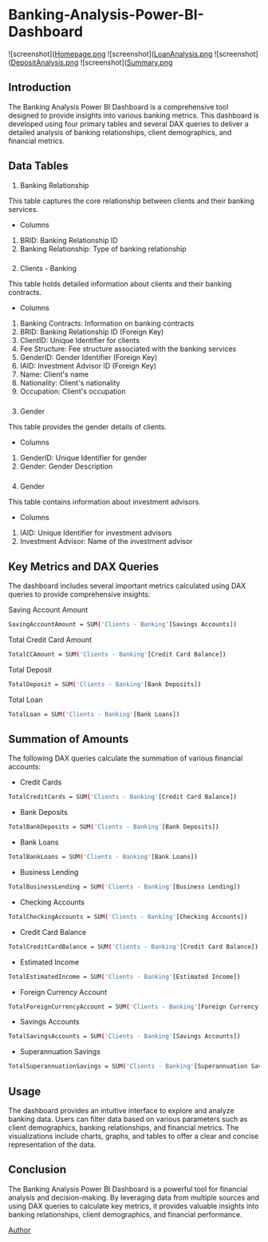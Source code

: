 # Banking-Analysis-Power-BI-Dashboard

![screenshot]([Homepage.png](https://github.com/pkanphade/Banking-Analysis/blob/master/Homepage.PNG)
![screenshot]([LoanAnalysis.png](https://github.com/pkanphade/Banking-Analysis/blob/master/LoanAnalysis.PNG)
![screenshot]([DepositAnalysis.png](https://github.com/pkanphade/Banking-Analysis/blob/master/DepositAnalysis.PNG)
![screenshot]([Summary.png](https://github.com/pkanphade/Banking-Analysis/blob/master/Summary.PNG)


## Introduction
The Banking Analysis Power BI Dashboard is a comprehensive tool designed to provide insights into various banking metrics. This dashboard is developed using four primary tables and several DAX queries to deliver a detailed analysis of banking relationships, client demographics, and financial metrics.

## Data Tables

 1. Banking Relationship

This table captures the core relationship between clients and their banking services.

- Columns

1. BRID: Banking Relationship ID
2. Banking Relationship: Type of banking relationship


###
 2. Clients - Banking

This table holds detailed information about clients and their banking contracts.

- Columns

1. Banking Contracts: Information on banking contracts
2. BRID: Banking Relationship ID (Foreign Key)
3. ClientID: Unique Identifier for clients
4. Fee Structure: Fee structure associated with the banking services
5. GenderID: Gender Identifier (Foreign Key)
6. IAID: Investment Advisor ID (Foreign Key)
7. Name: Client's name
8. Nationality: Client's nationality
9. Occupation: Client's occupation

###
 3. Gender

This table provides the gender details of clients.

- Columns

1. GenderID: Unique Identifier for gender
2. Gender: Gender Description

###
 4. Gender

This table contains information about investment advisors.

- Columns

1. IAID: Unique Identifier for investment advisors
2. Investment Advisor: Name of the investment advisor


## Key Metrics and DAX Queries

The dashboard includes several important metrics calculated using DAX queries to provide comprehensive insights:

Saving Account Amount

```bash
SavingAccountAmount = SUM('Clients - Banking'[Savings Accounts])
```

Total Credit Card Amount

```bash
TotalCCAmount = SUM('Clients - Banking'[Credit Card Balance])
```

Total Deposit

```bash
TotalDeposit = SUM('Clients - Banking'[Bank Deposits])
```

Total Loan

```bash
TotalLoan = SUM('Clients - Banking'[Bank Loans])
```
## Summation of Amounts

The following DAX queries calculate the summation of various financial accounts:

- Credit Cards
```bash
TotalCreditCards = SUM('Clients - Banking'[Credit Card Balance])
```
- Bank Deposits
```bash
TotalBankDeposits = SUM('Clients - Banking'[Bank Deposits])
```

- Bank Loans
```bash
TotalBankLoans = SUM('Clients - Banking'[Bank Loans])
```
- Business Lending
```bash
TotalBusinessLending = SUM('Clients - Banking'[Business Lending])
```

- Checking Accounts
```bash
TotalCheckingAccounts = SUM('Clients - Banking'[Checking Accounts])
```
- Credit Card Balance
```bash
TotalCreditCardBalance = SUM('Clients - Banking'[Credit Card Balance])
```

- Estimated Income
```bash
TotalEstimatedIncome = SUM('Clients - Banking'[Estimated Income])
```
- Foreign Currency Account
```bash
TotalForeignCurrencyAccount = SUM('Clients - Banking'[Foreign Currency Account])
```

- Savings Accounts
```bash
TotalSavingsAccounts = SUM('Clients - Banking'[Savings Accounts])
```
- Superannuation Savings
```bash
TotalSuperannuationSavings = SUM('Clients - Banking'[Superannuation Savings])
```

## Usage
The dashboard provides an intuitive interface to explore and analyze banking data. Users can filter data based on various parameters such as client demographics, banking relationships, and financial metrics. The visualizations include charts, graphs, and tables to offer a clear and concise representation of the data.

## Conclusion
The Banking Analysis Power BI Dashboard is a powerful tool for financial analysis and decision-making. By leveraging data from multiple sources and using DAX queries to calculate key metrics, it provides valuable insights into banking relationships, client demographics, and financial performance.

[Author](https://github.com/pkanphade)
